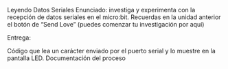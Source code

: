 Leyendo Datos Seriales
Enunciado: investiga y experimenta con la recepción de datos seriales en el micro:bit. Recuerdas en la unidad anterior el botón de “Send Love” (puedes comenzar tu investigación por aquí)

Entrega:

Código que lea un carácter enviado por el puerto serial y lo muestre en la pantalla LED.
Documentación del proceso
